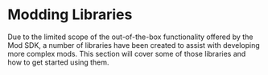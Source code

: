 # Modding Libraries

Due to the limited scope of the out-of-the-box functionality offered by the Mod SDK, a number of libraries have been created to assist with developing more complex mods. This section will cover some of those libraries and how to get started using them.
